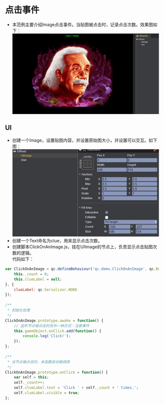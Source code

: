 # 点击事件

* 本范例主要介绍Image点击事件。当贴图被点击时，记录点击次数。效果图如下：<br>
![](images\UI.png)

## UI

* 创建一个Image，设置贴图内容，并设置原始图大小，并设置可以交互。如下图：<br>
![](images\image.png)
* 创建一个Text命名为clue，用来显示点击次数。
* 创建脚本ClickOnAnImage.js，挂在UIImage的节点上，负责显示点击贴图次数的逻辑。<br>
代码如下：<br>

```javascript   
var ClickOnAnImage = qc.defineBehaviour('qc.demo.ClickOnAnImage', qc.Behaviour, function() {
    this._count = 0;
    this.clueLabel = null;
}, {
    clueLabel: qc.Serializer.NODE
});

/**
 * 初始化处理
 */
ClickOnAnImage.prototype.awake = function() {
    // 监听节点被点击的另外一种方式：注册事件
    this.gameObject.onClick.add(function() {
        console.log('Click!');
    });
};

/**
 * 当节点被点击时，本函数自动被调用
 */
ClickOnAnImage.prototype.onClick = function() {
    var self = this;
    self._count++;
    self.clueLabel.text = 'Click ' + self._count + ' times.';
    self.clueLabel.visible = true;
};
```


